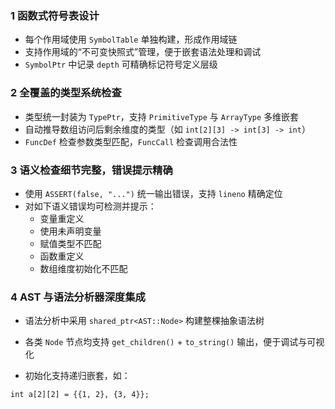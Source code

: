 ### 1 函数式符号表设计

- 每个作用域使用 `SymbolTable` 单独构建，形成作用域链
- 支持作用域的“不可变快照式”管理，便于嵌套语法处理和调试
- `SymbolPtr` 中记录 `depth` 可精确标记符号定义层级
    
### 2 全覆盖的类型系统检查

- 类型统一封装为 `TypePtr`，支持 `PrimitiveType` 与 `ArrayType` 多维嵌套
- 自动推导数组访问后剩余维度的类型（如 `int[2][3] -> int[3] -> int`）
- `FuncDef` 检查参数类型匹配，`FuncCall` 检查调用合法性
    

### 3 语义检查细节完整，错误提示精确

- 使用 `ASSERT(false, "...")` 统一输出错误，支持 `lineno` 精确定位
- 对如下语义错误均可检测并提示：
    - 变量重定义
    - 使用未声明变量
    - 赋值类型不匹配
    - 函数重定义
    - 数组维度初始化不匹配
### 4 AST 与语法分析器深度集成

- 语法分析中采用 `shared_ptr<AST::Node>` 构建整棵抽象语法树
    
- 各类 `Node` 节点均支持 `get_children()` + `to_string()` 输出，便于调试与可视化
    
- 初始化支持递归嵌套，如：
```
int a[2][2] = {{1, 2}, {3, 4}};
```